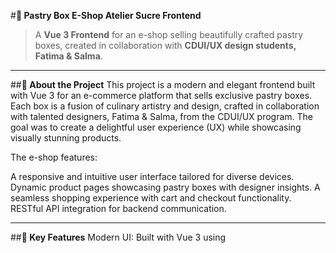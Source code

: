 #**🍰 Pastry Box E-Shop Atelier Sucre Frontend**
> A **Vue 3 Frontend** for an e-shop selling beautifully crafted pastry boxes, created in collaboration with **CDUI/UX design students, Fatima & Salma**.

---

##**🌟 About the Project**
This project is a modern and elegant frontend built with Vue 3 for an e-commerce platform that sells exclusive pastry boxes. Each box is a fusion of culinary artistry and design, crafted in collaboration with talented designers, Fatima & Salma, from the CDUI/UX program. The goal was to create a delightful user experience (UX) while showcasing visually stunning products.

The e-shop features:

A responsive and intuitive user interface tailored for diverse devices.
Dynamic product pages showcasing pastry boxes with designer insights.
A seamless shopping experience with cart and checkout functionality.
RESTful API integration for backend communication.

---

##**🚀 Key Features**
Modern UI: Built with Vue 3 using <script setup> syntax for clarity and performance.
Dynamic Components: Interactive product galleries and designer profiles.
Smooth Animations: SCSS-enhanced transitions for an immersive experience.
API Integration: Communicates seamlessly with the backend using Axios.
Localization Ready: Built to accommodate multiple languages for a global audience.
Accessibility First: Ensures usability for all, including visually impaired users.

---

##**🛠️ Tech Stack**
Frontend Framework: Vue 3
Styling: SCSS
API Calls: Axios
Build Tool: Vue-x
Version Control: Git

---

##**👩‍💻 Project Goals**
This project was an opportunity to:
Showcase my frontend development expertise in a professional context.
Collaborate with UI/UX designers to align aesthetic and functional goals.
Build an end-to-end user-centric e-commerce experience.

---

##**🎨 Design Collaboration**
The UI/UX designs for this project were created by Fatima and Salma, talented design students from the CDUI/UX program. Their vision was to merge modern web design principles with the aesthetic of high-end pastry branding. The designs emphasize:

Sophisticated color palettes.
Clean, intuitive layout structures.
Engaging micro-interactions.

---

##**🛍️ How to Run the Project**
Clone the repository:

git clone https://github.com/Mariaescapereality/ateliersucre_front.git

cd ateliersucre_front

Install dependencies:

npm install

Run the development server:

npm run dev

Open in your browser:

Navigate to http://localhost:8080 to explore the project.

---

##**🖥️ API Integration**
This frontend is designed to work with a custom e-shop backend API.
Backend Repository: ateliersucre_backend

---

##**📚 What I Learned**
Through this project, I:

Strengthened my Vue 3 development skills, particularly with the <script setup> syntax.
Collaborated effectively with designers to bring UI/UX concepts to life.
Enhanced my understanding of e-commerce workflows, from browsing to checkout.
Built a scalable architecture for future expansions.

---

##**✨ Why Hire Me?**
I am passionate about crafting engaging web experiences that balance functionality and aesthetics.
I thrive in collaborative environments, bridging the gap between design and development.
My code is clean, scalable, and well-documented, ensuring long-term maintainability.
I’m excited to bring my skills and creativity to your team. Let’s build something amazing together! 🚀

---

##**📩 Contact Me**
If you’re impressed by my work and want to discuss opportunities, feel free to reach out:

Email: tretyak.ma.88@gmail.com
LinkedIn: https://www.linkedin.com/in/mariiawemeaux/

---

#**🙌 Acknowledgments**
Special thanks to Fatima and Salma for their stunning designs and creative input. Your vision truly elevated this project!
